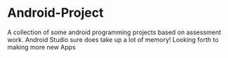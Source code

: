 # Android-Project
A collection of some android programming projects based on assessment work.
Android Studio sure does take up a lot of memory!
Looking forth to making more new Apps
